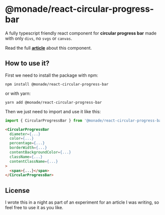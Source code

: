 # @monade/react-circular-progress-bar

A fully typescript friendly react component for **circular progress bar** made with only `divs`, no `svgs` or `canvas`.

Read the full **[article](https://github.com/monade/circular-progress-bar#readme)** about this component.

## How to use it?

First we need to install the package with npm:
```
npm install @monade/react-circular-progress-bar
```
or with yarn:
```
yarn add @monade/react-circular-progress-bar
```

Then we just need to import and use it like this:

```js
import { CircularProgressBar } from '@monade/react-circular-progress-bar'
```
```html
<CircularProgressBar
  diameter={...}
  color={...}
  percentage={...}
  borderWidth={...}
  contentBackgroundColor={...}
  className={...}
  contentClassName={...}
>
  <span>{...}</span>
</CircularProgressBar>
```

## License

I wrote this in a night as part of an experiment for an article I was writing, so feel free to use it as you like.